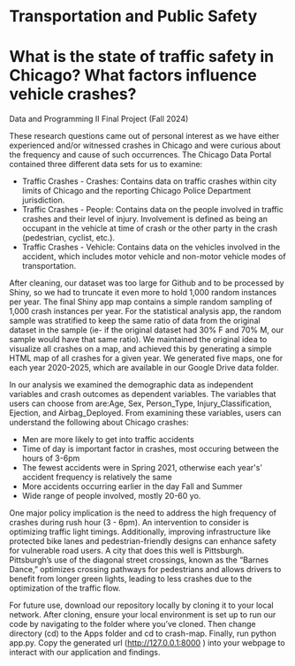 # Transportation and Public Safety
# What is the state of traffic safety in Chicago? What factors influence vehicle crashes?

Data and Programming II Final Project (Fall 2024)

These research questions came out of personal interest as we have either experienced and/or witnessed crashes in Chicago and were curious about the frequency and cause of such occurrences. The Chicago Data Portal contained three different data sets for us to examine: 
- Traffic Crashes - Crashes: Contains data on traffic crashes within city limits of Chicago and the reporting Chicago Police Department jurisdiction. 
- Traffic Crashes - People: Contains data on the people involved in traffic crashes and their level of injury. Involvement is defined as being an occupant in the vehicle at time of crash or the other party in the crash (pedestrian, cyclist, etc.).
- Traffic Crashes - Vehicle: Contains data on the vehicles involved in the accident, which includes motor vehicle and non-motor vehicle modes of transportation. 

After cleaning, our dataset was too large for Github and to be processed by Shiny, so we had to truncate it even more to hold 1,000 random instances per year. The final Shiny app map contains a simple random sampling of 1,000 crash instances per year. For the statistical analysis app, the random sample was stratified to keep the same ratio of data from the original dataset in the sample (ie- if the original dataset had 30% F and 70% M, our sample would have that same ratio). We maintained the original idea to visualize all crashes on a map, and achieved this by generating a simple HTML map of all crashes for a given year. We generated five maps, one for each year 2020-2025, which are available in our Google Drive data folder. 

In our analysis we examined the demographic data as independent variables and crash outcomes as dependent variables. The variables that users can choose from are:Age, Sex, Person_Type,  Injury_Classification, Ejection, and Airbag_Deployed.
From examining these variables, users can understand the following about Chicago crashes: 

- Men are more likely to get into traffic accidents
- Time of day is important factor in crashes, most occuring between the hours of 3-6pm
- The fewest accidents were in Spring 2021, otherwise each year's’ accident frequency is relatively the same
- More accidents occurring earlier in the day Fall and Summer
- Wide range of people involved, mostly 20-60 yo.
  
One major policy implication is the need to address the high frequency of crashes during rush hour (3 - 6pm). An intervention to consider is optimizing traffic light timings. Additionally, improving infrastructure like protected bike lanes and pedestrian-friendly designs can enhance safety for vulnerable road users. A city that does this well is Pittsburgh. Pittsburgh’s use of the diagonal street crossings, known as the “Barnes Dance,” optimizes crossing pathways for pedestrians and allows drivers to benefit from longer green lights, leading to less crashes due to the optimization of the traffic flow.  

For future use, download our repository locally by cloning it to your local network. After cloning, ensure your local environment is set up to run our code by navigating to the folder where you’ve cloned. Then change directory (cd) to the Apps folder and cd to crash-map. Finally, run python app.py. Copy the generated url (http://127.0.0.1:8000 ) into your webpage to interact with our application and findings. 
